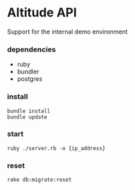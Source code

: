 # Altitude API

Support for the internal demo environment

### dependencies
- ruby
- bundler
- postgres

### install
```
bundle install
bundle update
```

### start 
```
ruby ./server.rb -o {ip_address}
```

### reset 
```
rake db:migrate:reset
```